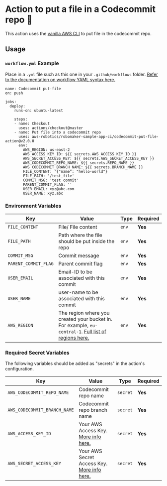 # Action to put a file in a Codecommit repo 🔄

This action uses the [vanilla AWS CLI](https://docs.aws.amazon.com/cli/index.html) to put file in the codecommit repo.


## Usage

### `workflow.yml` Example

Place in a `.yml` file such as this one in your `.github/workflows` folder. [Refer to the documentation on workflow YAML syntax here.](https://help.github.com/en/articles/workflow-syntax-for-github-actions)

```
name: Codecommit put-file
on: push

jobs:
  deploy:
    runs-on: ubuntu-latest

    steps:
    - name: Checkout
      uses: actions/checkout@master
    - name: Put file into a codecommit repo
      uses: aws-robotics/robomaker-sample-app-ci/codecommit-put-file-action@v2.0.0
      env:
        AWS_REGION: us-east-2
        AWS_ACCESS_KEY_ID: ${{ secrets.AWS_ACCESS_KEY_ID }}
        AWS_SECRET_ACCESS_KEY: ${{ secrets.AWS_SECRET_ACCESS_KEY }}
        AWS_CODECOMMIT_REPO_NAME: ${{ secrets.REPO_NAME }}
        AWS_CODECOMMIT_BRANCH_NAME: ${{ secrets.BRANCH_NAME }}
        FILE_CONTENT: '{"name": "hello-world"}
        FILE_PATH: '/test_file'
        COMMIT_MSG: 'test commit'
        PARENT_COMMIT_FLAG: ''  
        USER_EMAIL: xyz@abc.com
        USER_NAME: xyz.abc
```


### Environment Variables

| Key | Value | Type | Required |
| ------------- | ------------- | ------------- | ------------- |
| `FILE_CONTENT` | File/ File content | `env` | **Yes** |
| `FILE_PATH` | Path where the file should be put inside the repo | `env` | **Yes** |
| `COMMIT_MSG` | Commit message | `env` | **Yes** |
| `PARENT_COMMIT_FLAG` | Parent commit flag | `env` | **Yes** |
| `USER_EMAIL` | Email-ID to be associated with this commit | `env` | **Yes** |
| `USER_NAME` | user-name to be associated with this commit | `env` | **Yes** |
| `AWS_REGION` | The region where you created your bucket in. For example, `eu-central-1`. [Full list of regions here.](https://docs.aws.amazon.com/AWSEC2/latest/UserGuide/using-regions-availability-zones.html#concepts-available-regions) | `env` | **Yes** |



### Required Secret Variables

The following variables should be added as "secrets" in the action's configuration.

| Key | Value | Type | Required |
| ------------- | ------------- | ------------- | ------------- |
| `AWS_CODECOMMIT_REPO_NAME` | Codecommit repo name | `secret` | **Yes** |
| `AWS_CODECOMMIT_BRANCH_NAME` | Codecommit repo branch name |`secret` | **Yes** |
| `AWS_ACCESS_KEY_ID` | Your AWS Access Key. [More info here.](https://docs.aws.amazon.com/general/latest/gr/managing-aws-access-keys.html) | `secret` | **Yes** |
| `AWS_SECRET_ACCESS_KEY` | Your AWS Secret Access Key. [More info here.](https://docs.aws.amazon.com/general/latest/gr/managing-aws-access-keys.html) | `secret` | **Yes** |
